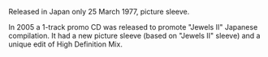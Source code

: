 Released in Japan only 25 March 1977, picture sleeve.

In 2005 a 1-track promo CD was released to promote "Jewels II" Japanese compilation. It had a new picture sleeve (based on "Jewels II" sleeve) and a unique edit of High Definition Mix.
